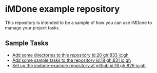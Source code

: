iMDone example repository
====
This repository is intended to be a sample of how you can use iMDone to manage your project tasks.

Sample Tasks
----
- [Add some directories to this repository id:20 gh:833 ic:gh](#TODO:)
- [Add some sample tasks to the repository id:18 gh:831 ic:gh](#TODO:)
- [Set up the imdone-example repository at github id:16 gh:829 ic:gh](#DONE:)
